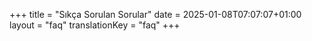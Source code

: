 +++
title = "Sıkça Sorulan Sorular"
date = 2025-01-08T07:07:07+01:00
layout = "faq"
translationKey = "faq"
+++